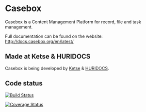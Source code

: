 Casebox
======================================================

Casebox is a Content Management Platform for record, file and task management.

Full documentation can be found on the website:
http://docs.casebox.org/en/latest/

Made at Ketse & HURIDOCS
-------------------------

Casebox is being developed by [Ketse](https://www.ketse.com/) & [HURIDOCS](https://www.huridocs.org/).


Code status
-------------------------

[![Build Status](https://travis-ci.org/KETSE/casebox.svg?branch=gb_travis)](https://travis-ci.org/KETSE/casebox)

[![Coverage Status](https://coveralls.io/repos/KETSE/casebox/badge.svg?branch=gb_devel&service=github)](https://coveralls.io/github/KETSE/casebox?branch=gb_devel)
